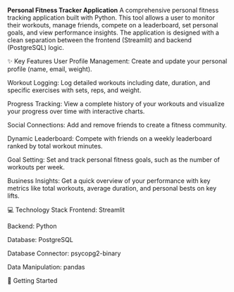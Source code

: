 **Personal Fitness Tracker Application**
A comprehensive personal fitness tracking application built with Python. This tool allows a user to monitor their workouts, manage friends, compete on a leaderboard, set personal goals, and view performance insights. The application is designed with a clean separation between the frontend (Streamlit) and backend (PostgreSQL) logic.

✨ Key Features
User Profile Management: Create and update your personal profile (name, email, weight).

Workout Logging: Log detailed workouts including date, duration, and specific exercises with sets, reps, and weight.

Progress Tracking: View a complete history of your workouts and visualize your progress over time with interactive charts.

Social Connections: Add and remove friends to create a fitness community.

Dynamic Leaderboard: Compete with friends on a weekly leaderboard ranked by total workout minutes.

Goal Setting: Set and track personal fitness goals, such as the number of workouts per week.

Business Insights: Get a quick overview of your performance with key metrics like total workouts, average duration, and personal bests on key lifts.

💻 Technology Stack
Frontend: Streamlit

Backend: Python

Database: PostgreSQL

Database Connector: psycopg2-binary

Data Manipulation: pandas

🚀 Getting Started
